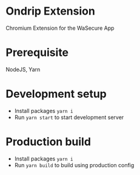 # Ondrip Extension
Chromium Extension for the WaSecure App


# Prerequisite
NodeJS, Yarn

# Development setup 
- Install packages `yarn i`
- Run `yarn start` to start development server

# Production build
- Install packages `yarn i`
- Run `yarn build` to build using production config
